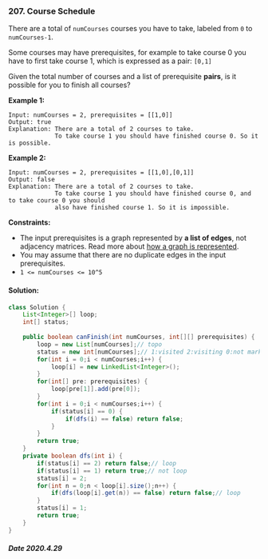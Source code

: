 ### 207. Course Schedule

There are a total of `numCourses` courses you have to take, labeled from `0` to `numCourses-1`.

Some courses may have prerequisites, for example to take course 0 you have to first take course 1, which is expressed as a pair: `[0,1]`

Given the total number of courses and a list of prerequisite **pairs**, is it possible for you to finish all courses?

 

**Example 1:**

```
Input: numCourses = 2, prerequisites = [[1,0]]
Output: true
Explanation: There are a total of 2 courses to take. 
             To take course 1 you should have finished course 0. So it is possible.
```

**Example 2:**

```
Input: numCourses = 2, prerequisites = [[1,0],[0,1]]
Output: false
Explanation: There are a total of 2 courses to take. 
             To take course 1 you should have finished course 0, and to take course 0 you should
             also have finished course 1. So it is impossible.
```

 

**Constraints:**

- The input prerequisites is a graph represented by **a list of edges**, not adjacency matrices. Read more about [how a graph is represented](https://www.khanacademy.org/computing/computer-science/algorithms/graph-representation/a/representing-graphs).
- You may assume that there are no duplicate edges in the input prerequisites.
- `1 <= numCourses <= 10^5`

#### Solution:

```java
class Solution {
    List<Integer>[] loop;
    int[] status;
    
    public boolean canFinish(int numCourses, int[][] prerequisites) {
        loop = new List[numCourses];// topo
        status = new int[numCourses];// 1:visited 2:visiting 0:not marked
        for(int i = 0;i < numCourses;i++) {
            loop[i] = new LinkedList<Integer>();
        }
        for(int[] pre: prerequisites) {
            loop[pre[1]].add(pre[0]);
        }
        for(int i = 0;i < numCourses;i++) {
            if(status[i] == 0) {
                if(dfs(i) == false) return false;
            }
        }
        return true;
    }
    private boolean dfs(int i) {
        if(status[i] == 2) return false;// loop
        if(status[i] == 1) return true;// not loop
        status[i] = 2;
        for(int n = 0;n < loop[i].size();n++) {
            if(dfs(loop[i].get(n)) == false) return false;// loop
        }
        status[i] = 1;
        return true;
    }
}
```

##### Date 2020.4.29